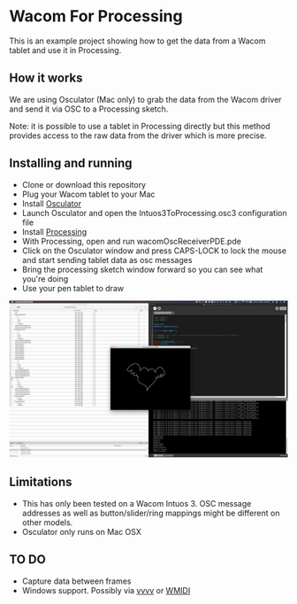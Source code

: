 # Wacom For Processing

This is an example project showing how to get the data from a Wacom tablet and use it in Processing.

## How it works

We are using Osculator (Mac only) to grab the data from the Wacom driver and send it via OSC to a Processing sketch.

Note: it is possible to use a tablet in Processing directly but this method provides access to the raw data from the driver which is more precise.

## Installing and running

- Clone or download this repository
- Plug your Wacom tablet to your Mac
- Install [Osculator](https://osculator.net/)
- Launch Osculator and open the Intuos3ToProcessing.osc3 configuration file
- Install [Processing](http://processing.org/)
- With Processing, open and run wacomOscReceiverPDE.pde
- Click on the Osculator window and press CAPS-LOCK to lock the mouse and start sending tablet data as osc messages
- Bring the processing sketch window forward so you can see what you're doing
- Use your pen tablet to draw

![Osculator main window with Intuos3ToProcessing.osc3 loaded](/images/osculatorProcessing.png)

## Limitations

- This has only been tested on a Wacom Intuos 3. OSC message addresses as well as button/slider/ring mappings might be different on other models.
- Osculator only runs on Mac OSX

## TO DO

- Capture data between frames
- Windows support. Possibly via [vvvv](https://betadocs.vvvv.org/topics/io/hardware/graphics-tablets.html) or [WMIDI](http://www.nicolasfournel.com/?page_id=73)